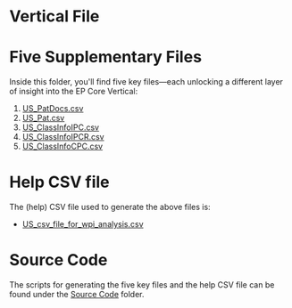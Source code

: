 # Vertical File

# Five Supplementary Files
Inside this folder, you'll find five key files—each unlocking a different layer of insight into the EP Core Vertical:
1. [US_PatDocs.csv](https://drive.google.com/file/d/14nVuAJcC2XBnXMHI3MzM3M7zhYJFuKVl/view?usp=sharing)
2. [US_Pat.csv](https://drive.google.com/file/d/114brLOj6gho3DairogZqLURYuAxAl32m/view?usp=sharing)
3. [US_ClassInfoIPC.csv](https://drive.google.com/file/d/1kN7fOpvwUZz3I2Dx4fBoVM0SKUhSNias/view?usp=sharing)
4. [US_ClassInfoIPCR.csv](https://drive.google.com/file/d/1OyTNnFVoI762ituBoS1n7v0kFNjzMB5J/view?usp=sharing)
5. [US_ClassInfoCPC.csv](https://drive.google.com/file/d/1-4uaOCMIJZPVm5fhcqzgI6wK9h46QMj9/view?usp=sharing)

# Help CSV file
The (help) CSV file used to generate the above files is:
- [US_csv_file_for_wpi_analysis.csv](https://drive.google.com/file/d/1Jakgn3t5r7aC8UdmOLy3SXKVl6PHl6KT/view?usp=sharing)

# Source Code
The scripts for generating the five key files and the help CSV file can be found under the [Source Code](https://github.com/cs1msa/WPIplus/tree/main/Collection%20Verticals%20(subsets)/Source%20Code) folder.
